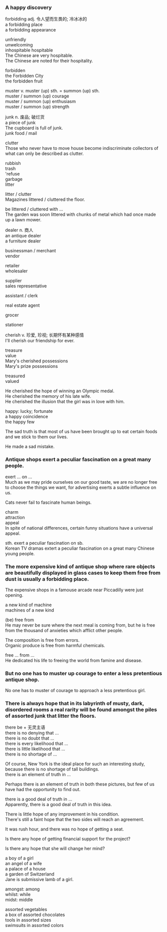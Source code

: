 ### A happy discovery  
forbidding adj. 令人望而生畏的; 冷冰冰的  
a forbidding place  
a forbidding appearance  
  
unfriendly  
unwelcoming  
inhospitable    hospitable  
The Chinese are very hospitable.  
The Chinese are noted for their hospitality.  
  
forbidden  
the Forbidden City  
the forbidden fruit  
  
muster v. 
muster (up) sth. = summon (up) sth.  
muster / summon (up) courage  
muster / summon (up) enthusiasm  
muster / summon (up) strength  
  
junk n. 废品; 破烂货  
a piece of junk  
The cupboard is full of junk.  
junk food / mail  
  
clutter  
Those who never have to move house become indiscriminate collectors of what can only be described as clutter.  
  
rubbish  
trash  
'refuse  
garbage  
litter  
  
litter / clutter  
Magazines littered / cluttered the floor.  
  
be littered / cluttered with ...  
The garden was soon littered with chunks of metal which had once made up a lawn mower.  
  
dealer n. 商人  
an antique dealer  
a furniture dealer  
  
businessman / merchant  
vendor  
  
retailer  
wholesaler  
  
supplier  
sales representative  
  
assistant / clerk  
  
real estate agent  
  
grocer  
  
stationer  
  
cherish v. 珍爱, 珍视; 长期怀有某种感情  
I'll cherish our friendship for ever.  
  
treasure  
value  
Mary's cherished possessions  
Mary's prize possessions  
  
treasured  
valued  
  
He cherished the hope of winning an Olympic medal.  
He cherished the memory of his late wife.  
He cherished the illusion that the girl was in love with him.  
  
happy: lucky; fortunate  
a happy coincidence  
the happy few  
  
The sad truth is that most of us have been brought up to eat certain foods and we stick to them our lives.  
  
He made a sad mistake.  
  
### Antique shops exert a peculiar fascination on a great many people.  
exert ... on ...  
Much as we may pride ourselves on our good taste, we are no longer free to choose the things we want, for advertising exerts a subtle influence on us.  
  
Cats never fail to fascinate human beings.  
  
charm  
attraction  
appeal  
In spite of national differences, certain funny situations have a universal appeal.  
  
sth. exert a peculiar fascination on sb.  
Korean TV dramas extert a peculiar fascination on a great many Chinese young people.  
  
### The more expensive kind of antique shop where rare objects are beautifully displayed in glass cases to keep them free from dust is usually a forbidding place.  
The expensive shops in a famouse arcade near Piccadilly were just opening.  
  
a new kind of machine  
machines of a new kind  
  
(be) free from  
He may never be sure where the next meal is coming from, but he is free from the thousand of anxieties which afflict other people.  
  
The composition is free from errors.  
Organic produce is free from harmful chemicals.  
  
free ... from ...  
He dedicated his life to freeing the world from famine and disease.  
  
### But no one has to muster up courage to enter a less pretentious antique shop.  
  
No one has to muster of courage to approach a less pretentious girl.  
  
### There is always hope that in its labyrinth of musty, dark, disordered rooms a real rarity will be found amongst the piles of assorted junk that litter the floors.  
  
there be + 无灵主语  
there is no denying that ...  
there is no doubt that ...  
there is every likelihood that ...  
there is little likelihood that ...  
there is no shortage of ...  
  
Of course, New York is the ideal place for such an interesting study, because there is no shortage of tall buildings.  
there is an element of truth in ...  
  
Perhaps there is an element of truth in both these pictures, but few of us have had the opportunity to find out.  
  
there is a good deal of truth in ...  
Apparently, there is a good deal of truth in this idea.  
  
There is little hope of any improvement in his condition.  
There's still a faint hope that the two sides will reach an agreement.  
  
It was rush hour, and there was no hope of getting a seat.  
  
Is there any hope of getting financial support for the project?  
  
Is there any hope that she will change her mind?  
  
a boy of a girl  
an angel of a wife  
a palace of a house  
a garden of Switzerland  
Jane is submissive lamb of a girl.  
  
amongst: among  
whilst: while  
midst: middle  
  
assorted vegetables  
a box of assorted chocolates  
tools in assorted sizes  
swimsuits in assorted colors  
